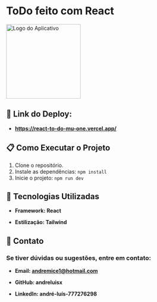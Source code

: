 # ToDo feito com React

<img src="https://github.com/user-attachments/assets/0f07e21a-0d93-42ac-9120-f80461dff550" alt="Logo do Aplicativo" width="200" />

## 🔗 Link do Deploy:
- **https://react-to-do-mu-one.vercel.app/**

## :clipboard: Como Executar o Projeto

1. Clone o repositório.
2. Instale as dependências:
   ``npm install``
3. Inicie o projeto:
   ``npm run dev``
    
## :rocket: Tecnologias Utilizadas

- **Framework: React**

- **Estilização: Tailwind**

## :speech_balloon: Contato
### Se tiver dúvidas ou sugestões, entre em contato:

- **Email: andremice1@hotmail.com**

- **GitHub: andreluisx**

- **LinkedIn: andré-luís-777276298**
